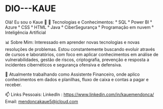 # DIO---KAUE
Olá! Eu sou o Kaue 👋
🚀 Tecnologias e Conhecimentos:
° SQL
° Power BI
° Azure
° CSS
° HTML
° Java
° CiberSegurança
° Programação em nuvem
° Inteligência Artificial

📊 Sobre Mim:
Interessado em aprender novas tecnologias e novas resoluções de problemas. Estou constantemente buscando evoluir através de cursos e laboratórios, com foco em aplicar conhecimentos em análise de vulnerabilidades, gestão de riscos, criptografia, prevenção e resposta a incidentes cibernéticos e segurança ofensiva e defensiva.

🎯 Atualmente trabalhando como Assistente Financeiro, onde aplico conhecimentos em dados e planilhas, fluxo de caixa e contas a pagar e receber.

📫 Links Pessoais:
LinkedIn : https://www.linkedin.com/in/kauemendonca/
Email: mendoncakaue5@icloud.com
